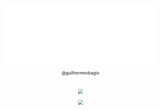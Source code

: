<p align="center">
    <img src="example.svg" alt="header">
</p>
<p align="center"> @guilhermevbagio </p>

<br/>
<p align="center">
  <img src="https://github-readme-stats.vercel.app/api/top-langs/?username=guilhermevbagio&theme=synthwave&count_private=true&langs_count=8"><br/><br/>
  <img src="https://github-profile-trophy.vercel.app/?username=guilhermevbagio&theme=synthwave&margin-w=9&hide_border=true&count_private=true"><br/>
</p>

##

